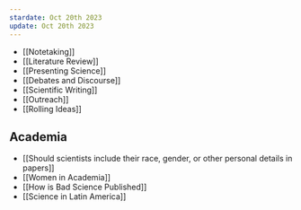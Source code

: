 ```yaml
---
stardate: Oct 20th 2023
update: Oct 20th 2023
---
```


-  [[Notetaking]]
- [[Literature Review]]
- [[Presenting Science]]
- [[Debates and Discourse]]
- [[Scientific Writing]]
- [[Outreach]]
- [[Rolling Ideas]]

## Academia
- [[Should scientists include their race, gender, or other personal details in papers]]
- [[Women in Academia]]
- [[How is Bad Science Published]]
- [[Science in Latin America]]
